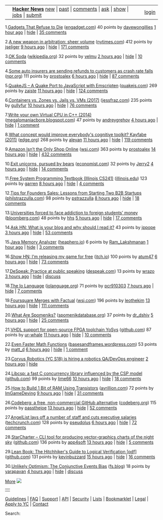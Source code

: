 |   |   |   |
| - | - | - |
|  | **[Hacker News](news)** [new](newest) \| [past](front) \| [comments](newcomments) \| [ask](ask) \| [show](show) \| [jobs](jobs) \| [submit](submit) | [login](login?goto=news) |



1\.[Gadgets That Refuse to Die](https://www.engadget.com/2020/03/03/undead-gadgets/) \([engadget\.com](from?site=engadget.com)\)
40 points by [davewongillies](user?id=davewongillies) [1 hour ago](item?id=22800516) \| [hide](hide?id=22800516&goto=news) \| [35 comments](item?id=22800516)

2\.[A new weapon in arbitration: sheer volume](https://www.nytimes.com/2020/04/06/business/arbitration-overload.html) \([nytimes\.com](from?site=nytimes.com)\)
412 points by [jseliger](user?id=jseliger) [9 hours ago](item?id=22798118) \| [hide](hide?id=22798118&goto=news) \| [171 comments](item?id=22798118)

3\.[OK Soda](https://en.wikipedia.org/wiki/OK_Soda) \([wikipedia\.org](from?site=wikipedia.org)\)
32 points by [velmu](user?id=velmu) [2 hours ago](item?id=22800433) \| [hide](hide?id=22800433&goto=news) \| [10 comments](item?id=22800433)

4\.[Some auto insurers are sending refunds to customers as crash rate falls](https://www.npr.org/sections/coronavirus-live-updates/2020/04/06/828187071/some-auto-insurers-are-sending-refunds-to-customers-as-crash-rate-falls) \([npr\.org](from?site=npr.org)\)
111 points by [prostoalex](user?id=prostoalex) [6 hours ago](item?id=22799407) \| [hide](hide?id=22799407&goto=news) \| [87 comments](item?id=22799407)

5\.[QuakeJS – A Quake Port to JavaScript with Emscripten](http://www.quakejs.com/) \([quakejs\.com](from?site=quakejs.com)\)
269 points by [zaiste](user?id=zaiste) [11 hours ago](item?id=22797060) \| [hide](hide?id=22797060&goto=news) \| [124 comments](item?id=22797060)

6\.[Containers vs\. Zones vs\. Jails vs\. VMs \(2017\)](https://blog.jessfraz.com/post/containers-zones-jails-vms/) \([jessfraz\.com](from?site=jessfraz.com)\)
235 points by [gullyfur](user?id=gullyfur) [10 hours ago](item?id=22797688) \| [hide](hide?id=22797688&goto=news) \| [76 comments](item?id=22797688)

7\.[Write your own Virtual CPU in C\+\+ \(2014\)](http://megalomaniacbore.blogspot.com/2014/04/virtual-cpu-in-c-4001-cpu.html) \([megalomaniacbore\.blogspot\.com](from?site=megalomaniacbore.blogspot.com)\)
47 points by [andreygrehov](user?id=andreygrehov) [4 hours ago](item?id=22799817) \| [hide](hide?id=22799817&goto=news) \| [1 comment](item?id=22799817)

8\.[What concept would improve everybody's cognitive toolkit? Kayfabe \(2011\)](https://www.edge.org/response-detail/11783) \([edge\.org](from?site=edge.org)\)
268 points by [aleyan](user?id=aleyan) [11 hours ago](item?id=22796845) \| [hide](hide?id=22796845&goto=news) \| [119 comments](item?id=22796845)

9\.[Amazon Isn’t the Only Shop Online](https://www.wsj.com/articles/shipping-delays-out-of-stock-items-amazon-isnt-the-only-shop-online-11586165400) \([wsj\.com](from?site=wsj.com)\)
363 points by [prostoalex](user?id=prostoalex) [14 hours ago](item?id=22795189) \| [hide](hide?id=22795189&goto=news) \| [432 comments](item?id=22795189)

10\.[Exit unicorns, pursued by bears](https://www.economist.com/briefing/2020/04/04/technology-startups-are-headed-for-a-fall) \([economist\.com](from?site=economist.com)\)
32 points by [Jerry2](user?id=Jerry2) [4 hours ago](item?id=22799866) \| [hide](hide?id=22799866&goto=news) \| [14 comments](item?id=22799866)

11\.[Free System Programming Textbook \(Illinois CS241\)](http://cs241.cs.illinois.edu/coursebook/index.html) \([illinois\.edu](from?site=illinois.edu)\)
123 points by [garren](user?id=garren) [8 hours ago](item?id=22798616) \| [hide](hide?id=22798616&goto=news) \| [4 comments](item?id=22798616)

12\.[Tips for Founders Sales: Lessons from Starting Two B2B Startups](http://philstrazzulla.com/2020/04/06/tips-for-founders-sales-lessons-from-starting-two-b2b-startups/) \([philstrazzulla\.com](from?site=philstrazzulla.com)\)
98 points by [pstrazzulla](user?id=pstrazzulla) [8 hours ago](item?id=22798433) \| [hide](hide?id=22798433&goto=news) \| [18 comments](item?id=22798433)

13\.[Universities forced to face addiction to foreign students’ money](https://www.bloomberg.com/news/articles/2020-04-06/universities-forced-to-face-addiction-to-foreign-students-money) \([bloomberg\.com](from?site=bloomberg.com)\)
48 points by [hhs](user?id=hhs) [5 hours ago](item?id=22799499) \| [hide](hide?id=22799499&goto=news) \| [17 comments](item?id=22799499)

14\.[Ask HN: What is your blog and why should I read it?](item?id=22800136)
43 points by [jppope](user?id=jppope) [3 hours ago](item?id=22800136) \| [hide](hide?id=22800136&goto=news) \| [53 comments](item?id=22800136)

15\.[Java Memory Analyzer](https://heaphero.io/) \([heaphero\.io](from?site=heaphero.io)\)
6 points by [Ram\_Lakshmanan](user?id=Ram_Lakshmanan) [1 hour ago](item?id=22800671) \| [hide](hide?id=22800671&goto=news) \| [3 comments](item?id=22800671)

16\.[Show HN: I'm releasing my game for free](https://victorqribeiro.itch.io/qubes) \([itch\.io](from?site=itch.io)\)
100 points by [atum47](user?id=atum47) [6 hours ago](item?id=22799430) \| [hide](hide?id=22799430&goto=news) \| [73 comments](item?id=22799430)

17\.[DeSpeak: Practice at public speaking](https://www.despeak.com/) \([despeak\.com](from?site=despeak.com)\)
13 points by [wrazo](user?id=wrazo) [3 hours ago](item?id=22798245) \| [hide](hide?id=22798245&goto=news) \| [discuss](item?id=22798245)

18\.[The Io Language](http://iolanguage.org/) \([iolanguage\.org](from?site=iolanguage.org)\)
71 points by [pcr910303](user?id=pcr910303) [7 hours ago](item?id=22796409) \| [hide](hide?id=22796409&goto=news) \| [7 comments](item?id=22796409)

19\.[Foursquare Merges with Factual](https://www.wsj.com/articles/foursquare-merges-with-factual-another-location-data-provider-11586193000) \([wsj\.com](from?site=wsj.com)\)
196 points by [leothekim](user?id=leothekim) [13 hours ago](item?id=22795671) \| [hide](hide?id=22795671&goto=news) \| [111 comments](item?id=22795671)

20\.[What Are Spomeniks?](https://www.spomenikdatabase.org/what-are-spomeniks) \([spomenikdatabase\.org](from?site=spomenikdatabase.org)\)
37 points by [dr\_dshiv](user?id=dr_dshiv) [5 hours ago](item?id=22796646) \| [hide](hide?id=22796646&goto=news) \| [25 comments](item?id=22796646)

21\.[VHDL support for open-source FPGA toolchain YoSys](https://github.com/ghdl/ghdl-yosys-plugin) \([github\.com](from?site=github.com)\)
87 points by [ur-whale](user?id=ur-whale) [11 hours ago](item?id=22797089) \| [hide](hide?id=22797089&goto=news) \| [10 comments](item?id=22797089)

22\.[Even Faster Math Functions](https://basesandframes.wordpress.com/2020/04/04/even-faster-math-functions/) \([basesandframes\.wordpress\.com](from?site=basesandframes.wordpress.com)\)
53 points by [matt\_d](user?id=matt_d) [6 hours ago](item?id=22782259) \| [hide](hide?id=22782259&goto=news) \| [1 comment](item?id=22782259)

23\.[Corvus Robotics \(YC S18\) is hiring a robotics QA/DevOps engineer](item?id=22800418)
[2 hours ago](item?id=22800418) \| [hide](hide?id=22800418&goto=news)

24\.[Libcsp: a fast C concurrency library influenced by the CSP model](https://github.com/shiyanhui/libcsp) \([github\.com](from?site=github.com)\)
99 points by [lime66](user?id=lime66) [10 hours ago](item?id=22797286) \| [hide](hide?id=22797286&goto=news) \| [18 comments](item?id=22797286)

25\.[How to Build 1 Bit of RAM Using Transistors](https://avrillion.com/stf/363/How-to-Build-1-Bit-of-RAM-Using-Transistors) \([avrillion\.com](from?site=avrillion.com)\)
72 points by [ImGameDeving](user?id=ImGameDeving) [9 hours ago](item?id=22785100) \| [hide](hide?id=22785100&goto=news) \| [31 comments](item?id=22785100)

26\.[Codeberg: a free, non-commercial GitHub alternative](https://codeberg.org/) \([codeberg\.org](from?site=codeberg.org)\)
115 points by [passthejoe](user?id=passthejoe) [13 hours ago](item?id=22795930) \| [hide](hide?id=22795930&goto=news) \| [52 comments](item?id=22795930)

27\.[AngelList lays off a number of staff and cuts executive salaries](https://techcrunch.com/2020/04/06/angellist-lays-off-a-number-of-staff-and-cuts-executive-salaries/) \([techcrunch\.com](from?site=techcrunch.com)\)
128 points by [pseudolus](user?id=pseudolus) [6 hours ago](item?id=22799263) \| [hide](hide?id=22799263&goto=news) \| [72 comments](item?id=22799263)

28\.[StarCharter – CLI tool for producing vector-graphics charts of the night sky](https://github.com/dcf21/star-charter) \([github\.com](from?site=github.com)\)
136 points by [app4soft](user?id=app4soft) [13 hours ago](item?id=22796038) \| [hide](hide?id=22796038&goto=news) \| [5 comments](item?id=22796038)

29\.[Lean Book: The Hitchhiker's Guide to Logical Verification \[pdf\]](https://github.com/blanchette/logical_verification_2020/raw/master/hitchhikers_guide.pdf) \([github\.com](from?site=github.com)\)
131 points by [kevinbuzzard](user?id=kevinbuzzard) [15 hours ago](item?id=22794533) \| [hide](hide?id=22794533&goto=news) \| [16 comments](item?id=22794533)

30\.[Unlikely Optimism: The Conjunctive Events Bias](https://fs.blog/2020/04/conjunctive-events-bias/) \([fs\.blog](from?site=fs.blog)\)
18 points by [yarapavan](user?id=yarapavan) [4 hours ago](item?id=22794924) \| [hide](hide?id=22794924&goto=news) \| [discuss](item?id=22794924)


[More](news?p=2)
![](s.gif)

|   |
| - |
|  |


[Guidelines](newsguidelines.html) \| [FAQ](newsfaq.html) \| [Support](mailto:hn@ycombinator.com) \| [API](https://github.com/HackerNews/API) \| [Security](security.html) \| [Lists](lists) \| [Bookmarklet](bookmarklet.html) \| [Legal](http://www.ycombinator.com/legal/) \| [Apply to YC](http://www.ycombinator.com/apply/) \| [Contact](mailto:hn@ycombinator.com)

Search: